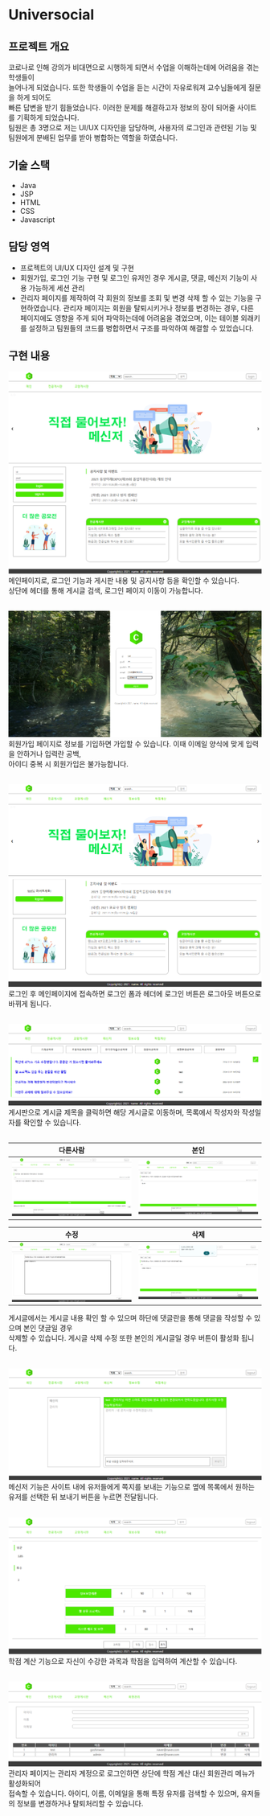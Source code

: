 # Universocial

## 프로젝트 개요
코로나로 인해 강의가 비대면으로 시행하게 되면서 수업을 이해하는데에 어려움을 겪는 학생들이<br/>
늘어나게 되었습니다. 또한 학생들이 수업을 듣는 시간이 자유로워져 교수님들에게 질문을 하게 되어도 <br/>
빠른 답변을 받기 힘들었습니다. 이러한 문제를 해결하고자 정보의 장이 되어줄 사이트를 기획하게 되었습니다.<br/>
팀원은 총 3명으로 저는 UI/UX 디자인을 담당하며, 사용자의 로그인과 관련된 기능 및 <br/>
팀원에게 분배된 업무를 받아 병합하는 역할을 하였습니다.

## 기술 스택
* Java
* JSP
* HTML
* CSS
* Javascript

## 담당 영역
- 프로젝트의 UI/UX 디자인 설계 및 구현
- 회원가입, 로그인 기능 구현 및 로그인 유저인 경우 게시글, 댓글, 메신저 기능이 사용 가능하게 세션 관리
- 관리자 페이지를 제작하여 각 회원의 정보를 조회 및 변경 삭제 할 수 있는 기능을 구현하였습니다.
관리자 페이지는 회원을 탈퇴시키거나 정보를 변경하는 경우, 다른 페이지에도 영향을 주게 되어 파악하는데에 어려움을 겪었으며,
이는 테이블 외래키를 설정하고 팀원들의 코드를 병합하면서 구조를 파악하여 해결할 수 있었습니다.<br/>

## 구현 내용
![](introduce/main_before.png)<br/>
메인페이지로, 로그인 기능과 게시판 내용 및 공지사항 등을 확인할 수 있습니다. <br/>
상단에 헤더를 통해 게시글 검색, 로그인 페이지 이동이 가능합니다.<br/><br/>

![](introduce/sign.png)<br/>
회원가입 페이지로 정보를 기입하면 가입할 수 있습니다. 이때 이메일 양식에 맞게 입력을 안하거나 입력란 공백,<br/>
아이디 중복 시 회원가입은 불가능합니다.<br/><br/>

![](introduce/main_after.png)<br/>
로그인 후 메인페이지에 접속하면 로그인 폼과 헤더에 로그인 버튼은 로그아웃 버튼으로 바뀌게 됩니다.<br/><br/>

![](introduce/board.png)<br/>
게시판으로 게시글 제목을 클릭하면 해당 게시글로 이동하며, 목록에서 작성자와 작성일자를 확인할 수 있습니다.<br/><br/>

|다른사람|본인|
|---|---|
![](introduce/board_detail.png)|![](introduce/board_detail_self.PNG)<br/>

|수정|삭제|
|---|---|
![](introduce/board_detail_update.PNG)|![](introduce/board_detail_delete.PNG)<br/>

게시글에서는 게시글 내용 확인 할 수 있으며 하단에 댓글란을 통해 댓글을 작성할 수 있으며 본인 댓글일 경우<br/>
삭제할 수 있습니다. 게시글 삭제 수정 또한 본인의 게시글일 경우 버튼이 활성화 됩니다.<br/><br/>

![](introduce/message.png)<br/>
메신저 기능은 사이트 내에 유저들에게 쪽지를 보내는 기능으로 옆에 목록에서 원하는 유저를 선택한 뒤 보내기 버튼을 누르면 전달됩니다.<br/><br/>

![](introduce/calculator.PNG)<br/>
학점 계산 기능으로 자신이 수강한 과목과 학점을 입력하여 계산할 수 있습니다.<br/><br/>

![](introduce/admin.png)<br/>
관리자 페이지는 관리자 계정으로 로그인하면 상단에 학점 계산 대신 회원관리 메뉴가 활성화되어<br/>
접속할 수 있습니다. 아이디, 이름, 이메일을 통해 특정 유저를 검색할 수 있으며, 유저들의 정보를 변경하거나 탈퇴처리할 수 있습니다.<br/>
